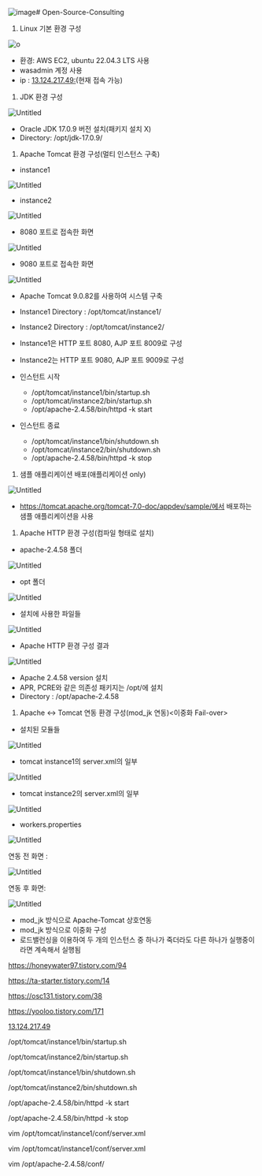![image](https://github.com/dsjk3172/Open-Source-Consulting/assets/49221672/831caa4d-7f5d-4708-b9e9-bb0520087ace)# Open-Source-Consulting   
   


1. Linux 기본 환경 구성   
   
   

![o]([https://prod-files-secure.s3.us-west-2.amazonaws.com/16110c6b-1cea-4e64-8902-8ea5643d5ee1/43bfc1cc-6660-4007-8a8c-32d94dfeec3f/Untitled.png](https://skylee22.notion.site/image/https%3A%2F%2Fprod-files-secure.s3.us-west-2.amazonaws.com%2F16110c6b-1cea-4e64-8902-8ea5643d5ee1%2F43bfc1cc-6660-4007-8a8c-32d94dfeec3f%2FUntitled.png?table=block&id=9c211ec0-9d0a-492e-a029-b0d7110475b3&spaceId=16110c6b-1cea-4e64-8902-8ea5643d5ee1&width=1910&userId=&cache=v2))

          

- 환경: AWS EC2, ubuntu 22.04.3 LTS 사용
- wasadmin 계정 사용
- ip : [13.124.217.49:](http://13.124.217.49/)(현재 접속 가능)

1. JDK 환경 구성

![Untitled](https://prod-files-secure.s3.us-west-2.amazonaws.com/16110c6b-1cea-4e64-8902-8ea5643d5ee1/756ec067-c75b-4109-801f-9394871f99f9/Untitled.png)

- Oracle JDK 17.0.9 버전 설치(패키지 설치 X)
- Directory: /opt/jdk-17.0.9/

1. Apache Tomcat 환경 구성(멀티 인스턴스 구축)
- instance1

![Untitled](https://prod-files-secure.s3.us-west-2.amazonaws.com/16110c6b-1cea-4e64-8902-8ea5643d5ee1/7a742d50-e6d9-4405-bf74-9f46e6aa5abe/Untitled.png)

- instance2

![Untitled](https://prod-files-secure.s3.us-west-2.amazonaws.com/16110c6b-1cea-4e64-8902-8ea5643d5ee1/331f73c5-b277-4ac4-9457-e8539c9eb2a1/Untitled.png)

- 8080 포트로 접속한 화면

![Untitled](https://prod-files-secure.s3.us-west-2.amazonaws.com/16110c6b-1cea-4e64-8902-8ea5643d5ee1/19916bde-a2b6-4f54-9a17-f3e2209fddde/Untitled.png)

- 9080 포트로 접속한 화면

![Untitled](https://prod-files-secure.s3.us-west-2.amazonaws.com/16110c6b-1cea-4e64-8902-8ea5643d5ee1/94e12ae9-d5fd-4fc4-ab4f-1c6364e028c3/Untitled.png)

- Apache Tomcat 9.0.82를 사용하여 시스템 구축
- Instance1 Directory : /opt/tomcat/instance1/
- Instance2 Directory : /opt/tomcat/instance2/
- Instance1은 HTTP 포트 8080, AJP 포트 8009로 구성
- Instance2는 HTTP 포트 9080, AJP 포트 9009로 구성

- 인스턴트 시작
    - /opt/tomcat/instance1/bin/startup.sh
    - /opt/tomcat/instance2/bin/startup.sh
    - /opt/apache-2.4.58/bin/httpd -k start

- 인스턴트 종료
    - /opt/tomcat/instance1/bin/shutdown.sh
    - /opt/tomcat/instance2/bin/shutdown.sh
    - /opt/apache-2.4.58/bin/httpd -k stop

1. 샘플 애플리케이션 배포(애플리케이션 only)

![Untitled](https://prod-files-secure.s3.us-west-2.amazonaws.com/16110c6b-1cea-4e64-8902-8ea5643d5ee1/86d1edca-7741-46d2-adad-42b24861154d/Untitled.png)

- https://tomcat.apache.org/tomcat-7.0-doc/appdev/sample/에서 배포하는 샘플 애플리케이션을 사용

1. Apache HTTP 환경 구성(컴파일 형태로 설치)
- apache-2.4.58 폴더

![Untitled](https://prod-files-secure.s3.us-west-2.amazonaws.com/16110c6b-1cea-4e64-8902-8ea5643d5ee1/46aa6b43-5450-4ae4-8134-ba9b6ccf9015/Untitled.png)

- opt 폴더

![Untitled](https://prod-files-secure.s3.us-west-2.amazonaws.com/16110c6b-1cea-4e64-8902-8ea5643d5ee1/6dcf6cb3-5f94-4d45-93e0-6a4e2d2309d1/Untitled.png)

- 설치에 사용한 파일들

![Untitled](https://prod-files-secure.s3.us-west-2.amazonaws.com/16110c6b-1cea-4e64-8902-8ea5643d5ee1/29ed0736-6ef6-4554-a2f3-96b24d93e175/Untitled.png)

- Apache HTTP 환경 구성 결과

![Untitled](https://prod-files-secure.s3.us-west-2.amazonaws.com/16110c6b-1cea-4e64-8902-8ea5643d5ee1/c899af29-8915-45ed-88c7-c7f6f4141a38/Untitled.png)

- Apache 2.4.58 version 설치
- APR, PCRE와 같은 의존성 패키지는 /opt/에 설치
- Directory : /opt/apache-2.4.58

1. Apache ↔ Tomcat 연동 환경 구성(mod_jk 연동)<이중화 Fail-over>
- 설치된 모듈들

![Untitled](https://prod-files-secure.s3.us-west-2.amazonaws.com/16110c6b-1cea-4e64-8902-8ea5643d5ee1/a09ca6a3-a3d8-4a7c-aa8a-fcab9a739794/Untitled.png)

- tomcat instance1의 server.xml의 일부

![Untitled](https://prod-files-secure.s3.us-west-2.amazonaws.com/16110c6b-1cea-4e64-8902-8ea5643d5ee1/47d7d1f3-a435-43d3-8bf1-34e39c63b453/Untitled.png)

- tomcat instance2의 server.xml의 일부

![Untitled](https://prod-files-secure.s3.us-west-2.amazonaws.com/16110c6b-1cea-4e64-8902-8ea5643d5ee1/74b88c5b-2f5c-44c4-ae5f-6d5d2d3c86da/Untitled.png)

- workers.properties

![Untitled](https://prod-files-secure.s3.us-west-2.amazonaws.com/16110c6b-1cea-4e64-8902-8ea5643d5ee1/96884f31-5580-4131-b94b-f8ebeecb0598/Untitled.png)

연동 전 화면 :

![Untitled](https://prod-files-secure.s3.us-west-2.amazonaws.com/16110c6b-1cea-4e64-8902-8ea5643d5ee1/c899af29-8915-45ed-88c7-c7f6f4141a38/Untitled.png)

연동 후 화면:

![Untitled](https://prod-files-secure.s3.us-west-2.amazonaws.com/16110c6b-1cea-4e64-8902-8ea5643d5ee1/d05b42bb-bf80-4257-be95-a66fde76b7d2/Untitled.png)

- mod_jk 방식으로 Apache-Tomcat 상호연동
- mod_jk 방식으로 이중화 구성
- 로드밸런싱을 이용하여 두 개의 인스턴스 중 하나가 죽더라도 다른 하나가 실행중이라면 계속해서 실행됨

https://honeywater97.tistory.com/94

https://ta-starter.tistory.com/14

https://osc131.tistory.com/38

https://yooloo.tistory.com/171

[13.124.217.49](http://13.124.217.49/)

/opt/tomcat/instance1/bin/startup.sh

/opt/tomcat/instance2/bin/startup.sh

/opt/tomcat/instance1/bin/shutdown.sh

/opt/tomcat/instance2/bin/shutdown.sh

/opt/apache-2.4.58/bin/httpd -k start

/opt/apache-2.4.58/bin/httpd -k stop

vim /opt/tomcat/instance1/conf/server.xml

vim /opt/tomcat/instance1/conf/server.xml

vim /opt/apache-2.4.58/conf/
